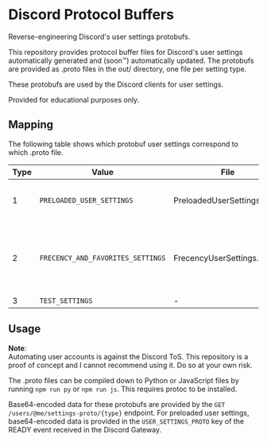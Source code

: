 # Discord Protocol Buffers
Reverse-engineering Discord's user settings protobufs.

This repository provides protocol buffer files for Discord's user settings automatically generated and (soon™️) automatically updated. The protobufs are provided as .proto files in the out/ directory, one file per setting type.

These protobufs are used by the Discord clients for user settings.

Provided for educational purposes only.

## Mapping
The following table shows which protobuf user settings correspond to which .proto file.

| Type  | Value                             | File                        | Use                                                |
|-------|-----------------------------------|-----------------------------|----------------------------------------------------|
| 1     | `PRELOADED_USER_SETTINGS`         | PreloadedUserSettings.proto | General Discord user settings.                     |
| 2     | `FRECENCY_AND_FAVORITES_SETTINGS` | FrecencyUserSettings.proto  | Frecency and favorites storage for various things. |
| 3     | `TEST_SETTINGS`                   | -                           | Unknown.                                           |

## Usage
**Note**:  
Automating user accounts is against the Discord ToS. This repository is a proof of concept and I cannot recommend using it. Do so at your own risk.

The .proto files can be compiled down to Python or JavaScript files by running `npm run py` or `npm run js`. This requires protoc to be installed.

Base64-encoded data for these protobufs are provided by the `GET /users/@me/settings-proto/{type}` endpoint. For preloaded user settings, base64-encoded data is provided in the `USER_SETTINGS_PROTO` key of the READY event received in the Discord Gateway.
